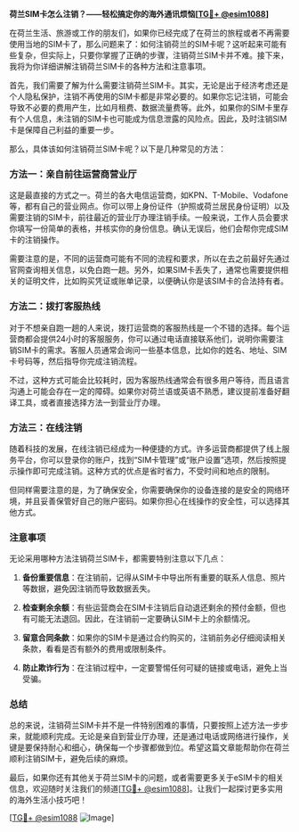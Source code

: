 **荷兰SIM卡怎么注销？——轻松搞定你的海外通讯烦恼[[TG💪+ @esim1088](https://t.me/s/esim1088)]**

在荷兰生活、旅游或工作的朋友们，如果你已经完成了在荷兰的旅程或者不再需要使用当地的SIM卡了，那么问题来了：如何注销荷兰的SIM卡呢？这听起来可能有些复杂，但实际上，只要你掌握了正确的步骤，注销荷兰SIM卡并不难。接下来，我将为你详细讲解注销荷兰SIM卡的各种方法和注意事项。

首先，我们需要了解为什么需要注销荷兰SIM卡。其实，无论是出于经济考虑还是个人隐私保护，注销不再使用的SIM卡都是非常必要的。如果你忘记注销，可能会导致不必要的费用产生，比如月租费、数据流量费等。此外，如果你的SIM卡里存有个人信息，未注销的SIM卡也可能成为信息泄露的风险点。因此，及时注销SIM卡是保障自己利益的重要一步。

那么，具体该如何注销荷兰SIM卡呢？以下是几种常见的方法：

### 方法一：亲自前往运营商营业厅

这是最直接的方式之一。荷兰的各大电信运营商，如KPN、T-Mobile、Vodafone等，都有自己的营业网点。你可以带上身份证件（护照或荷兰居民身份证明）以及需要注销的SIM卡，前往最近的营业厅办理注销手续。一般来说，工作人员会要求你填写一份简单的表格，并核实你的身份信息。确认无误后，他们会帮你完成SIM卡的注销操作。

需要注意的是，不同的运营商可能有不同的流程和要求，所以在去之前最好先通过官网查询相关信息，以免白跑一趟。另外，如果SIM卡丢失了，通常也需要提供相关的证明文件，比如购买凭证或账单记录，以便确认你是该SIM卡的合法持有者。

### 方法二：拨打客服热线

对于不想亲自跑一趟的人来说，拨打运营商的客服热线是一个不错的选择。每个运营商都会提供24小时的客服服务，你可以通过电话直接联系他们，说明你需要注销SIM卡的需求。客服人员通常会询问一些基本信息，比如你的姓名、地址、SIM卡号码等，然后指导你完成注销流程。

不过，这种方式可能会比较耗时，因为客服热线通常会有很多用户等待，而且语言沟通上可能会存在一定的障碍。如果你对荷兰语或英语不熟悉，建议提前准备好翻译工具，或者直接选择方法一到营业厅办理。

### 方法三：在线注销

随着科技的发展，在线注销已经成为一种便捷的方式。许多运营商都提供了线上服务平台，你可以登录你的账户，找到“SIM卡管理”或“账户设置”选项，然后按照提示操作即可完成注销。这种方式的优点是省时省力，不受时间和地点的限制。

但同样需要注意的是，为了确保安全，你需要确保你的设备连接的是安全的网络环境，并且妥善保管好自己的账户密码。如果你担心在线操作的安全性，可以选择其他方式。

### 注意事项

无论采用哪种方法注销荷兰SIM卡，都需要特别注意以下几点：

1. **备份重要信息**：在注销前，记得从SIM卡中导出所有重要的联系人信息、照片等数据，避免因注销而导致数据丢失。
   
2. **检查剩余余额**：有些运营商会在SIM卡注销后自动退还剩余的预付金额，但也有可能无法退回。因此，在注销前一定要确认SIM卡上的余额情况。

3. **留意合同条款**：如果你的SIM卡是通过合约购买的，注销前务必仔细阅读相关条款，看看是否有额外的费用或限制条件。

4. **防止欺诈行为**：在注销过程中，一定要警惕任何可疑的链接或电话，避免上当受骗。

### 总结

总的来说，注销荷兰SIM卡并不是一件特别困难的事情，只要按照上述方法一步步来，就能顺利完成。无论是亲自到营业厅办理，还是通过电话或网络进行操作，关键是要保持耐心和细心，确保每一个步骤都做到位。希望这篇文章能帮助你在荷兰顺利注销SIM卡，避免后续的麻烦。

最后，如果你还有其他关于荷兰SIM卡的问题，或者需要更多关于eSIM卡的相关信息，欢迎随时关注我们的频道[[TG💪+ @esim1088](https://t.me/s/esim1088)]。让我们一起探讨更多实用的海外生活小技巧吧！

[[TG💪+ @esim1088](https://t.me/s/esim1088) ![Image](https://i.postimg.cc/4NQfJmqS/Snipaste-2025-05-13-00-14-12.png)]